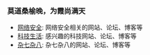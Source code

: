 ### 莫道桑榆晚，为霞尚满天

* [网络安全](topic/网络安全.md): 网络安全相关的网站、论坛、博客等
* [科技生活](topic/科技生活.md): 感兴趣的科技网站、论坛、博客等
* [杂七杂八](topic/杂七杂八.md): 杂七杂八的网站、论坛、博客等

